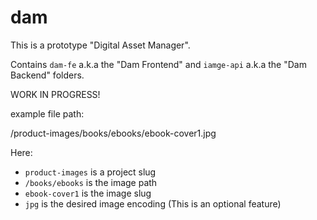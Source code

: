# dam

This is a prototype "Digital Asset Manager".

Contains `dam-fe` a.k.a the "Dam Frontend" and `iamge-api` a.k.a the "Dam Backend" folders.

WORK IN PROGRESS!

example file path:

/product-images/books/ebooks/ebook-cover1.jpg

Here:
- `product-images` is a project slug
- `/books/ebooks` is the image path
- `ebook-cover1` is the image slug
- `jpg` is the desired image encoding (This is an optional feature)
